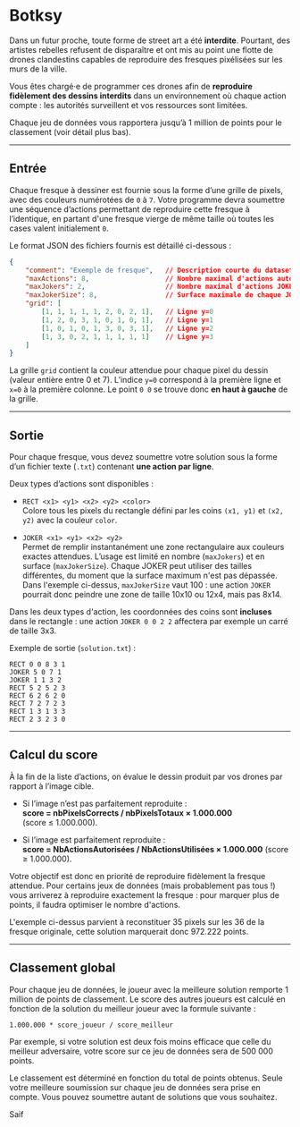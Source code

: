 # Botksy

Dans un futur proche, toute forme de street art a été **interdite**. Pourtant, des artistes rebelles refusent de disparaître et ont mis au point une flotte de drones clandestins capables de reproduire des fresques pixélisées sur les murs de la ville.  

Vous êtes chargé·e de programmer ces drones afin de **reproduire fidèlement des dessins interdits** dans un environnement où chaque action compte : les autorités surveillent et vos ressources sont limitées.  

Chaque jeu de données vous rapportera jusqu’à 1 million de points pour le classement (voir détail plus bas).

---

## Entrée

Chaque fresque à dessiner est fournie sous la forme d’une grille de pixels, avec des couleurs numérotées de `0` à `7`.
Votre programme devra soumettre une séquence d’actions permettant de reproduire cette fresque à l’identique, en partant d'une fresque vierge de même taille où toutes les cases valent initialement `0`.

Le format JSON des fichiers fournis est détaillé ci-dessous :  

```json
{
    "comment": "Exemple de fresque",   // Description courte du dataset
    "maxActions": 8,                   // Nombre maximal d'actions autorisées (RECT + JOKER)
    "maxJokers": 2,                    // Nombre maximal d'actions JOKER
    "maxJokerSize": 8,                 // Surface maximale de chaque JOKER
    "grid": [
        [1, 1, 1, 1, 1, 2, 0, 2, 1],   // Ligne y=0
        [1, 2, 0, 3, 1, 0, 1, 0, 1],   // Ligne y=1
        [1, 0, 1, 0, 1, 3, 0, 3, 1],   // Ligne y=2
        [1, 3, 0, 2, 1, 1, 1, 1, 1]    // Ligne y=3
    ]
}
```

La grille `grid` contient la couleur attendue pour chaque pixel du dessin (valeur entière entre 0 et 7).
L’indice `y=0` correspond à la première ligne et `x=0` à la première colonne. Le point `0 0` se trouve donc **en haut à gauche** de la grille.

---

## Sortie

Pour chaque fresque, vous devez soumettre votre solution sous la forme d’un fichier texte (`.txt`) contenant **une action par ligne**.  

Deux types d’actions sont disponibles :  

- `RECT <x1> <y1> <x2> <y2> <color>`  
  Colore tous les pixels du rectangle défini par les coins `(x1, y1)` et `(x2, y2)` avec la couleur `color`.

- `JOKER <x1> <y1> <x2> <y2>`  
  Permet de remplir instantanément une zone rectangulaire aux couleurs exactes attendues. L’usage est limité en nombre (`maxJokers`) et en surface (`maxJokerSize`). Chaque JOKER peut utiliser des tailles différentes, du moment que la surface maximum n'est pas dépassée. Dans l'exemple ci-dessus, `maxJokerSize` vaut 100 : une action `JOKER` pourrait donc peindre une zone de taille 10x10 ou 12x4, mais pas 8x14.

Dans les deux types d'action, les coordonnées des coins sont **incluses** dans le rectangle : une action `JOKER 0 0 2 2` affectera par exemple un carré de taille 3x3.

Exemple de sortie (`solution.txt`) :  

```
RECT 0 0 8 3 1
JOKER 5 0 7 1
JOKER 1 1 3 2
RECT 5 2 5 2 3
RECT 6 2 6 2 0
RECT 7 2 7 2 3
RECT 1 3 1 3 3
RECT 2 3 2 3 0
```

---

## Calcul du score

À la fin de la liste d’actions, on évalue le dessin produit par vos drones par rapport à l’image cible.

- Si l’image n’est pas parfaitement reproduite :  
  **score = nbPixelsCorrects / nbPixelsTotaux × 1.000.000**  
  (score ≤ 1.000.000).

- Si l’image est parfaitement reproduite :  
  **score = NbActionsAutorisées / NbActionsUtilisées × 1.000.000**
  (score ≥ 1.000.000).

Votre objectif est donc en priorité de reproduire fidèlement la fresque attendue. Pour certains jeux de données (mais probablement pas tous !) vous arriverez à reproduire exactement la fresque : pour marquer plus de points, il faudra optimiser le nombre d'actions.

L'exemple ci-dessus parvient à reconstituer 35 pixels sur les 36 de la fresque originale, cette solution marquerait donc 972.222 points.

---

## Classement global

Pour chaque jeu de données, le joueur avec la meilleure solution remporte 1 million de points de classement. Le score des autres joueurs est calculé en fonction de la solution du meilleur joueur avec la formule suivante :

```
1.000.000 * score_joueur / score_meilleur
```

Par exemple, si votre solution est deux fois moins efficace que celle du meilleur adversaire, votre score sur ce jeu de données sera de 500 000 points.  

Le classement est déterminé en fonction du total de points obtenus. Seule votre meilleure soumission sur chaque jeu de données sera prise en compte. Vous pouvez soumettre autant de solutions que vous souhaitez.

Saif